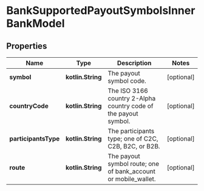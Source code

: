 
# BankSupportedPayoutSymbolsInnerBankModel

## Properties
Name | Type | Description | Notes
------------ | ------------- | ------------- | -------------
**symbol** | **kotlin.String** | The payout symbol code. |  [optional]
**countryCode** | **kotlin.String** | The ISO 3166 country 2-Alpha country code of the payout symbol. |  [optional]
**participantsType** | **kotlin.String** | The participants type; one of C2C, C2B, B2C, or B2B. |  [optional]
**route** | **kotlin.String** | The payout symbol route; one of bank_account or mobile_wallet. |  [optional]



